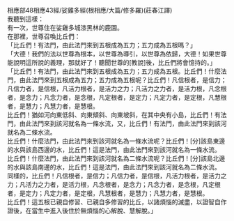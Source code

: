 相應部48相應43經/娑雞多經(根相應/大篇/修多羅)(莊春江譯)  
我聽到這樣：  
有一次，世尊住在娑雞多城漆黑林的鹿園。  
在那裡，世尊召喚比丘們：  
「比丘們！有法門，由此法門來到五根成為五力；五力成為五根嗎？」  
「大德！我們的法以世尊為根本，以世尊為導引，以世尊為依歸，大德！如果世尊能說明這所說的義理，那就好了！聽聞世尊的[教說]後，比丘們將會憶持的。」  
「比丘們！有法門，由此法門來到五根成為五力；五力成為五根。比丘們！什麼法門，由此法門來到五根成為五力；五力成為五根呢？比丘們！凡信根者，是信力；凡信力者，是信根，凡活力根者，是活力之力；凡活力之力者，是活力根，凡念根者，是念力；凡念力者，是念根，凡定根者，是定力；凡定力者，是定根，凡慧根者，是慧力；凡慧力者，是慧根。  
比丘們！猶如河向東低斜、向東傾斜、向東坡斜，在其中央有小島，比丘們！有法門，由此法門來到該河就名為一條水流，又，比丘們！有法門，由此法門來到該河就名為二條水流。  
比丘們！什麼法門，由此法門來到該河就名為一條水流呢？比丘們！[分]該島東邊的水與該島西邊的水，比丘們！這是法門，由此法門來到該河就名為一條水流。  
比丘們！什麼法門，由此法門來到該河就名為二條水流呢？比丘們！[分]該島北邊的水與該島南邊的水，比丘們！這是法門，由此法門來到該河就名為二條水流。  
同樣的，比丘們！凡信根者，是信力；凡信力者，是信根，凡活力根者，是活力之力；凡活力之力者，是活力根，凡念根者，是念力；凡念力者，是念根，凡定根者，是定力；凡定力者，是定根，凡慧根者，是慧力；凡慧力者，是慧根。  
比丘們！這五根已親自修習、已親自多修習的比丘，以諸煩惱的滅盡，以證智自作證後，在當生中進入後住於無煩惱的心解脫、慧解脫。」  
  
  
